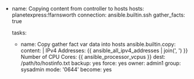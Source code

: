 - name: Copying content from controller to hosts
  hosts: planetexpress:!farnsworth
  connection: ansible.builtin.ssh
  gather_facts: true

  tasks:
    - name: Copy gather fact var data into hosts
      ansible.builtin.copy:
        content: |
          IPv4 Addresses: {{ ansible_all_ipv4_addresses | join(', ') }}
          Number of CPU Cores: {{ ansible_processor_vcpus }}
        dest: /path/to/hostinfo.txt
        backup: yes
        force: yes
        owner: admin1
        group: sysadmin
        mode: '0644'
      become: yes
